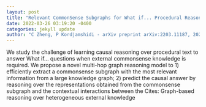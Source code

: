 ```yaml
--- 
layout: post 
title: "Relevant CommonSense Subgraphs for What if... Procedural Reasoning" 
date: 2022-03-26 03:19:20 -0400 
categories: jekyll update 
author: "C Zheng, P Kordjamshidi - arXiv preprint arXiv:2203.11187, 2022" 
--- 
```

We study the challenge of learning causal reasoning over procedural text to answer What if... questions when external commonsense knowledge is required. We propose a novel multi-hop graph reasoning model to 1) efficiently extract a commonsense subgraph with the most relevant information from a large knowledge graph; 2) predict the causal answer by reasoning over the representations obtained from the commonsense subgraph and the contextual interactions between the Cites: Graph-based reasoning over heterogeneous external knowledge